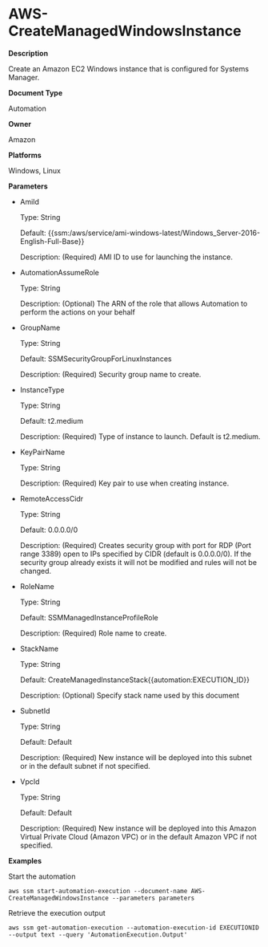 # AWS\-CreateManagedWindowsInstance<a name="automation-aws-createmanagedwindowsinstance"></a>

**Description**

Create an Amazon EC2 Windows instance that is configured for Systems Manager\.

**Document Type**

Automation

**Owner**

Amazon

**Platforms**

Windows, Linux

**Parameters**
+ AmiId

  Type: String

  Default: \{\{ssm:/aws/service/ami\-windows\-latest/Windows\_Server\-2016\-English\-Full\-Base\}\}

  Description: \(Required\) AMI ID to use for launching the instance\.
+ AutomationAssumeRole

  Type: String

  Description: \(Optional\) The ARN of the role that allows Automation to perform the actions on your behalf
+ GroupName

  Type: String

  Default: SSMSecurityGroupForLinuxInstances

  Description: \(Required\) Security group name to create\.
+ InstanceType

  Type: String

  Default: t2\.medium

  Description: \(Required\) Type of instance to launch\. Default is t2\.medium\.
+ KeyPairName

  Type: String

  Description: \(Required\) Key pair to use when creating instance\.
+ RemoteAccessCidr

  Type: String

  Default: 0\.0\.0\.0/0

  Description: \(Required\) Creates security group with port for RDP \(Port range 3389\) open to IPs specified by CIDR \(default is 0\.0\.0\.0/0\)\. If the security group already exists it will not be modified and rules will not be changed\.
+ RoleName

  Type: String

  Default: SSMManagedInstanceProfileRole

  Description: \(Required\) Role name to create\.
+ StackName

  Type: String

  Default: CreateManagedInstanceStack\{\{automation:EXECUTION\_ID\}\}

  Description: \(Optional\) Specify stack name used by this document
+ SubnetId

  Type: String

  Default: Default

  Description: \(Required\) New instance will be deployed into this subnet or in the default subnet if not specified\.
+ VpcId

  Type: String

  Default: Default

  Description: \(Required\) New instance will be deployed into this Amazon Virtual Private Cloud \(Amazon VPC\) or in the default Amazon VPC if not specified\.

**Examples**

Start the automation

```
aws ssm start-automation-execution --document-name AWS-CreateManagedWindowsInstance --parameters parameters
```

Retrieve the execution output

```
aws ssm get-automation-execution --automation-execution-id EXECUTIONID --output text --query 'AutomationExecution.Output'
```